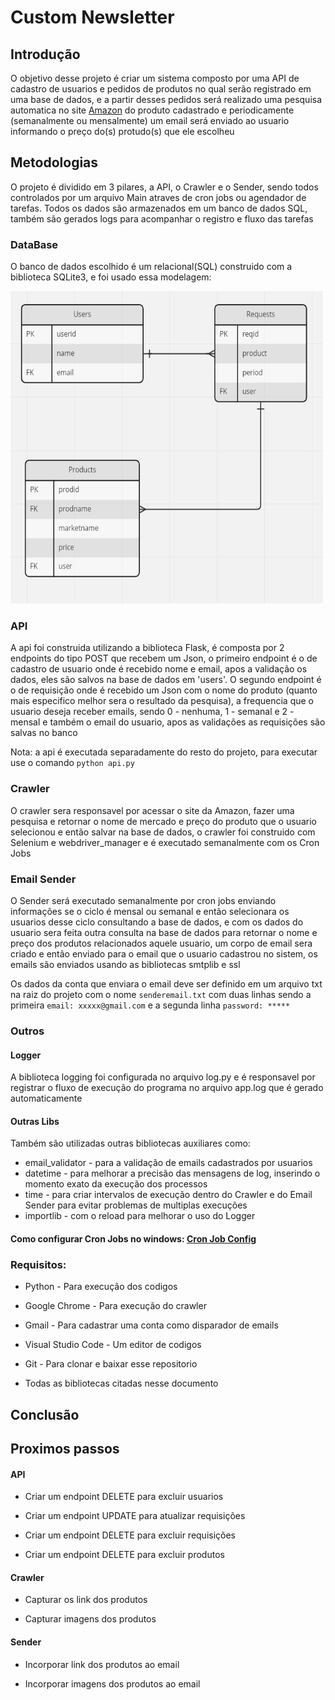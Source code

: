 <h1> Custom Newsletter </h1>

<h2> Introdução </h2>

<p>O objetivo desse projeto é criar um sistema composto por uma API de cadastro de usuarios e pedidos de produtos no qual serão registrado em uma base de dados, e a partir desses pedidos será realizado uma pesquisa automatica no site <a href="https://www.amazon.com.br/">Amazon</a> do produto cadastrado e periodicamente (semanalmente ou mensalmente) um email será enviado ao usuario informando o preço do(s) protudo(s) que ele escolheu</p>

<h2> Metodologias </h2>

<p>O projeto é dividido em 3 pilares, a API, o Crawler e o Sender, sendo todos controlados por um arquivo Main atraves de cron jobs ou agendador de tarefas. Todos os dados são armazenados em um banco de dados SQL, também são gerados logs para acompanhar o registro e fluxo das tarefas</p>

<h3>DataBase</h3>

<p>O banco de dados escolhido é um relacional(SQL) construido com a biblioteca <a src="https://docs.python.org/3/library/sqlite3.html">SQLite3</a>, e foi usado essa modelagem:</p>
<img src="/src/mer.png"height="500px" width="500px"/>

<h3>API</h3>

<p>A api foi construida utilizando a biblioteca <a src="https://flask.palletsprojects.com/en/2.2.x/">Flask</a>, é composta por 2 endpoints do tipo POST que recebem um Json, o primeiro endpoint é o de cadastro de usuario onde é recebido nome e email, apos a validação os dados, eles são salvos na base de dados em 'users'. O segundo endpoint é o de requisição onde é recebido um Json com o nome do produto (quanto mais especifico melhor sera o resultado da pesquisa), a frequencia que o usuario deseja receber emails, sendo 0 - nenhuma, 1 - semanal e 2 - mensal e também o email do usuario, apos as validações as requisições são salvas no banco</p>
<p>Nota: a api é executada separadamente do resto do projeto, para executar use o comando <code>python api.py</code></p>

<h3>Crawler</h3>

<p>O crawler sera responsavel por acessar o site da Amazon, fazer uma pesquisa e retornar o nome de mercado e preço do produto que o usuario selecionou e então salvar na base de dados, o crawler foi construido com <a src="https://selenium-python.readthedocs.io/">Selenium</a> e <a src="https://pypi.org/project/webdriver-manager/"></a>webdriver_manager e é executado semanalmente com os Cron Jobs</p>

<h3>Email Sender</h3>

<p>O Sender será executado semanalmente por cron jobs enviando informações se o ciclo é mensal ou semanal e então selecionara os usuarios desse ciclo consultando a base de dados, e com os dados do usuario sera feita outra consulta na base de dados para retornar o nome e preço dos produtos relacionados aquele usuario, um corpo de email sera criado e então enviado para o email que o usuario cadastrou no sistem, os emails são enviados usando as bibliotecas <a src="https://docs.python.org/3/library/smtplib.html">smtplib</a> e <a src="https://docs.python.org/3/library/ssl.html">ssl</a></p>
<p>Os dados da conta que enviara o email deve ser definido em um arquivo txt na raiz do projeto com o nome <code>senderemail.txt</code> com duas linhas sendo a primeira <code>email: xxxxx@gmail.com</code> e a segunda linha <code>password: *****</code></p>

<h3>Outros</h3>

<h4>Logger</h4>

<p>A biblioteca <a src="https://docs.python.org/3/library/logging.html">logging</a> foi configurada no arquivo log.py e é responsavel por registrar o fluxo de execução do programa no arquivo app.log que é gerado automaticamente</p>

<h4>Outras Libs</h4>

<p>Também são utilizadas outras bibliotecas auxiliares como: </p>
<ul>
<li><a src="https://pypi.org/project/email-validator/">email_validator</a> - para a validação de emails cadastrados por usuarios</li>
<li><a src="https://docs.python.org/3/library/datetime.html">datetime</a> - para melhorar a precisão das mensagens de log, inserindo o momento exato da execução dos processos</li>
<li><a src="https://docs.python.org/3/library/time.html">time</a> - para criar intervalos de execução dentro do Crawler e do Email Sender para evitar problemas de multiplas execuções</li>
<li><a src="https://docs.python.org/3/library/importlib.html">importlib</a> - com o reload para melhorar o uso do Logger</li>
</ul>

<h4>Como configurar Cron Jobs no windows: <a href="CRONJOBCONFIG.MD">Cron Job Config</a></h4>

<h3>Requisitos: </h3>
<ul>
<li><p><a src="https://www.python.org/">Python</a> - Para execução dos codigos</p></li>
<li><p><a src="https://www.google.com/intl/pt-BR/chrome/">Google Chrome</a> - Para execução do crawler</p></li>
<li><p><a src="https://www.google.com/intl/pt/gmail/about/">Gmail</a> - Para cadastrar uma conta como disparador de emails</p></li>
<li><p><a src="https://code.visualstudio.com/">Visual Studio Code</a> - Um editor de codigos</p></li>
<li><p><a src="https://git-scm.com/downloads">Git</a> - Para clonar e baixar esse repositorio</p></li>
<!-- <li><p><a src=""></a> - </p></li> -->
<li><p>Todas as bibliotecas citadas nesse documento</p></li>
</ul>

<h2>Conclusão</h2>

<h2>Proximos passos</h2>

<h4>API</h4>
<ul>
<li><p>Criar um endpoint DELETE para excluir usuarios</p></li>
<li><p>Criar um endpoint UPDATE para atualizar requisições</p></li>
<li><p>Criar um endpoint DELETE para excluir requisições</p></li>
<li><p>Criar um endpoint DELETE para excluir produtos</p></li>
<!-- <li><p></p></li> -->
</ul>

<h4>Crawler</h4>
<ul>
<li><p>Capturar os link dos produtos</p></li>
<li><p>Capturar imagens dos produtos</p></li>
</ul>

<h4>Sender</h4>
<ul>
<li><p>Incorporar link dos produtos ao email</p></li>
<li><p>Incorporar imagens dos produtos ao email</p></li>
</ul>

<!-- <h4>Main</h4>
<ul>
<li><p></p></li>
</ul> -->

<!-- <h4>DataBase</h4>
<ul>
<li><p></p></li>
</ul> -->
